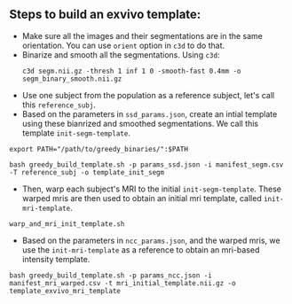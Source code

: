 ## Steps to build an exvivo template:

- Make sure all the images and their segmentations are in the same orientation. You can use `orient` option in `c3d` to do that.
- Binarize and smooth all the segmentations. Using `c3d`:
  ```
  c3d segm.nii.gz -thresh 1 inf 1 0 -smooth-fast 0.4mm -o segm_binary_smooth.nii.gz
  ```
- Use one subject from the population as a reference subject, let's call this `reference_subj`.
- Based on the parameters in `ssd_params.json`, create an intial template using these bianrized and smoothed segmentations. We call this template `init-segm-template`.
```
export PATH="/path/to/greedy_binaries/":$PATH

bash greedy_build_template.sh -p params_ssd.json -i manifest_segm.csv -T reference_subj -o template_init_segm

```
- Then, warp each subject's MRI to the initial `init-segm-template`. These warped mris are then used to obtain an initial mri template, called `init-mri-template`.
```
warp_and_mri_init_template.sh
```
- Based on the parameters in `ncc_params.json`, and the warped mris, we use the `init-mri-template` as a reference to obtain an mri-based intensity template.

```
bash greedy_build_template.sh -p params_ncc.json -i manifest_mri_warped.csv -t mri_initial_template.nii.gz -o template_exvivo_mri_template
```
